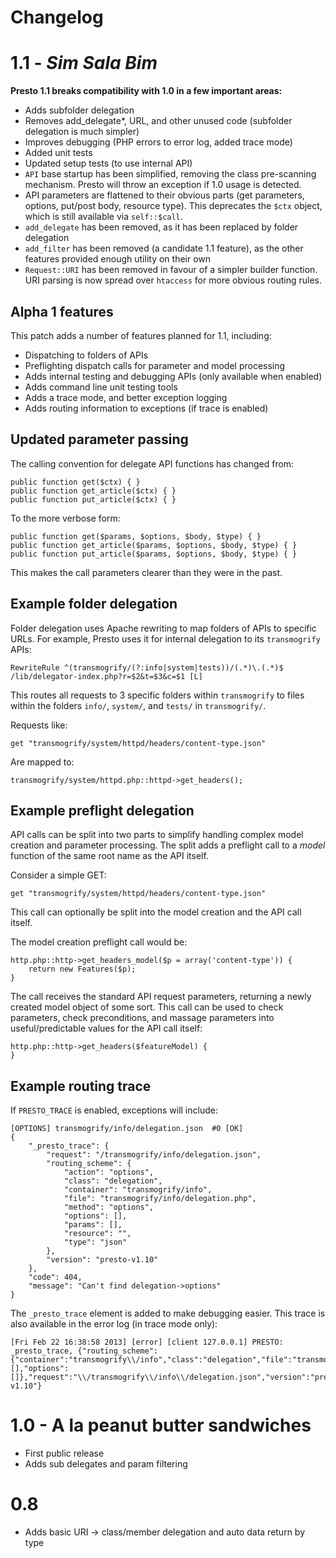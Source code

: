 # Changelog

# 1.1 - *Sim Sala Bim*

**Presto 1.1 breaks compatibility with 1.0 in a few important areas:**

* Adds subfolder delegation
* Removes add_delegate*, URL, and other unused code (subfolder delegation is much simpler)
* Improves debugging (PHP errors to error log, added trace mode)
* Added unit tests
* Updated setup tests (to use internal API)
* `API` base startup has been simplified, removing the class pre-scanning mechanism. Presto will throw an exception if 1.0 usage is detected.
* API parameters are flattened to their obvious parts (get parameters, options, put/post body, resource type). This deprecates the `$ctx` object, which is still available via `self::$call`.
* `add_delegate` has been removed, as it has been replaced by folder delegation
* `add_filter` has been removed (a candidate 1.1 feature), as the other features provided enough utility on their own
* `Request::URI` has been removed in favour of a simpler builder function. URI parsing is now spread over `htaccess` for more obvious routing rules.

## Alpha 1 features

This patch adds a number of features planned for 1.1, including:

* Dispatching to folders of APIs
* Preflighting dispatch calls for parameter and model processing
* Adds internal testing and debugging APIs (only available when enabled)
* Adds command line unit testing tools
* Adds a trace mode, and better exception logging
* Adds routing information to exceptions (if trace is enabled)

## Updated parameter passing

The calling convention for delegate API functions has changed from:

	public function get($ctx) { }
	public function get_article($ctx) { }
	public function put_article($ctx) { }

To the more verbose form:
	
	public function get($params, $options, $body, $type) { }
	public function get_article($params, $options, $body, $type) { }
	public function put_article($params, $options, $body, $type) { }

This makes the call parameters clearer than they were in the past.	

## Example folder delegation

Folder delegation uses Apache rewriting to map folders of APIs to specific URLs. For example, Presto uses it for internal delegation to its `transmogrify` APIs:

    RewriteRule ^(transmogrify/(?:info|system|tests))/(.*)\.(.*)$ /lib/delegator-index.php?r=$2&t=$3&c=$1 [L]

This routes all requests to 3 specific folders within `transmogrify` to files within the folders `info/`, `system/`, and `tests/` in `transmogrify/`.

Requests like:

    get "transmogrify/system/httpd/headers/content-type.json"

Are mapped to:

    transmogrify/system/httpd.php::httpd->get_headers();

## Example preflight delegation

API calls can be split into two parts to simplify handling complex model creation and parameter processing. The split adds a preflight call to a *model* function of the same root name as the API itself.

Consider a simple GET:

    get "transmogrify/system/httpd/headers/content-type.json"

This call can optionally be split into the model creation and the API call itself.

The model creation preflight call would be:

    http.php::http->get_headers_model($p = array('content-type')) {
        return new Features($p);
    }

The call receives the standard API request parameters, returning a newly created model object of some sort. This call can be used to check parameters, check preconditions, and massage parameters into useful/predictable values for the API call itself:

    http.php::http->get_headers($featureModel) {
    }


## Example routing trace

If `PRESTO_TRACE` is enabled, exceptions will include:


	[OPTIONS] transmogrify/info/delegation.json  #0 [OK]
	{
	    "_presto_trace": {
	        "request": "/transmogrify/info/delegation.json", 
	        "routing_scheme": {
	            "action": "options", 
	            "class": "delegation", 
	            "container": "transmogrify/info", 
	            "file": "transmogrify/info/delegation.php", 
	            "method": "options", 
	            "options": [], 
	            "params": [], 
	            "resource": "", 
	            "type": "json"
	        }, 
	        "version": "presto-v1.10"
	    }, 
	    "code": 404, 
	    "message": "Can't find delegation->options"
	}


The `_presto_trace` element is added to make debugging easier. This trace is also available in the error log (in trace mode only):

    [Fri Feb 22 16:38:58 2013] [error] [client 127.0.0.1] PRESTO: _presto_trace, {"routing_scheme":{"container":"transmogrify\\/info","class":"delegation","file":"transmogrify\\/info\\/delegation.php","resource":"","type":"json","action":"get","method":"get","params":[],"options":[]},"request":"\\/transmogrify\\/info\\/delegation.json","version":"presto-v1.10"}


# 1.0 - A la peanut butter sandwiches 

* First public release
* Adds sub delegates and param filtering

# 0.8

* Adds basic URI -> class/member delegation and auto data return by type

